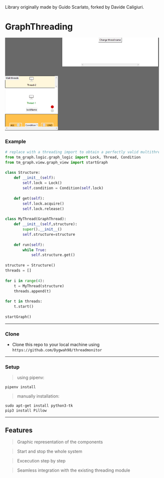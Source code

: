 Library originally made by Guido Scarlato, forked by Davide Caligiuri.

# GraphThreading

![](application.PNG)

### Example
``` python 
# replace with a threading import to obtain a perfectly valid multithreading code!
from tm_graph.logic.graph_logic import Lock, Thread, Condition
from tm_graph.view.graph_view import startGraph

class Structure:
    def __init__(self):
        self.lock = Lock()
        self.condition = Condition(self.lock)
    
    def get(self):
        self.lock.acquire()
        self.lock.release()

class MyThread(GraphThread):
    def __init__(self,structure):
        super().__init__()
        self.structure=structure

    def run(self):
        while True:
            self.structure.get()
            
structure = Structure()
threads = []

for i in range(4):
    t = MyThread(structure)
    threads.append(t)

for t in threads:
    t.start()

startGraph()
```

---
### Clone

- Clone this repo to your local machine using `https://github.com/Dygwah98/threadmonitor`
---
### Setup

> using pipenv:

```shell
pipenv install 
```

> manually installation:

```shell
sudo apt-get install python3-tk
pip3 install Pillow 
```

---

## Features
> Graphic representation of the components

> Start and stop the whole system

> Excecution step by step 

> Seamless integration with the existing threading module